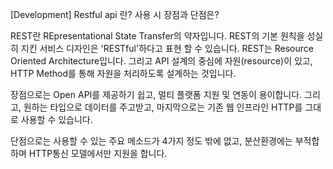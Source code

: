 [Development] Restful api 란? 사용 시 장점과 단점은?

REST란 REpresentational State Transfer의 약자입니다.
REST의 기본 원칙을 성실히 지킨 서비스 디자인은 'RESTful'하다고 표현 할 수 있습니다.
REST는 Resource Oriented Architecture입니다.
그리고 API 설계의 중심에 자원(resource)이 있고, HTTP Method를 통해 자원을 처리하도록 설계하는 것입니다.

<!--
REST의 원칙으로는 Uniform Interface(유니폼 인터페이스), Stateless(무상태성), Caching(캐시 가능), Client-Server, Layered System, Code on demand가 있습니다.
-->

장점으로는 Open API를 제공하기 쉽고, 멀티 플랫폼 지원 및 연동이 용이합니다.
그리고, 원하는 타입으로 데이터를 주고받고, 마지막으로는 기존 웹 인프라인 HTTP를 그대로 사용할 수 있습니다.

단점으로는 사용할 수 있는 주요 메소드가 4가지 정도 밖에 없고, 분산환경에는 부적합하며 HTTP통신 모델에서만 지원을 합니다.

